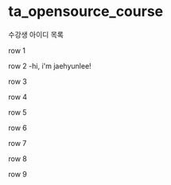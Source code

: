 # ta_opensource_course

수강생 아이디 목록

row 1

row 2
-hi, i'm jaehyunlee!

row 3

row 4

row 5

row 6

row 7

row 8

row 9
